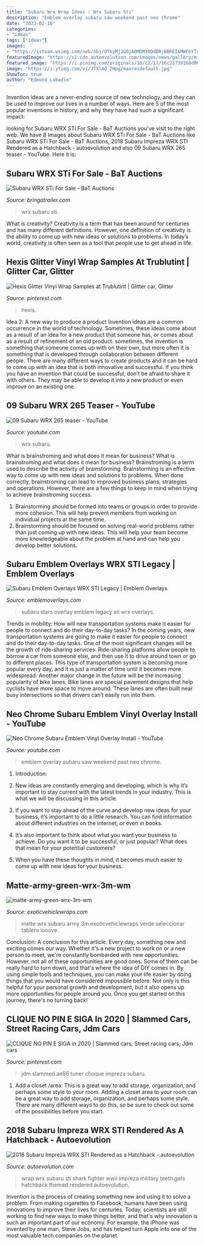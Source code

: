 ```yaml
---
title: "Subaru Wrx Wrap Ideas : Wrx Subaru Sti"
description: "Emblem overlay subaru saw weekend past neo chrome"
date: "2023-02-18"
categories:
- "ideas"
tags: ["ideas"]
images:
- "https://isteam.wsimg.com/neb/obj/OTkyMjJGQjA0MDM3ODdBRjBBREI6MWFhYTg5MmVkMzU2ZWUyNzg3MDJmZDNkZTRiZjNjM2Q6Ojo6OjA=/:/rs=w:600,h:600"
featuredImage: "https://s1.cdn.autoevolution.com/images/news/gallery/military-themed-subaru-wrx-sti-gets-wwii-shark-teeth-fighter-wrap_4.jpg"
featured_image: "https://i.pinimg.com/originals/16/c2/17/16c21739168d06161372d2d06ef50ae0.jpg"
image: "https://i.ytimg.com/vi/JTXlAQ_2Hpg/maxresdefault.jpg"
ShowToc: true
author: "Edmond Labadie"
---
```



Invention ideas are a never-ending source of new technology, and they can be used to improve our lives in a number of ways. Here are 5 of the most popular inventions in history, and why they have had such a significant impact:

	

		
looking for Subaru WRX STi For Sale - BaT Auctions you've visit to the right web. We have 8 Images about Subaru WRX STi For Sale - BaT Auctions like Subaru WRX STi For Sale - BaT Auctions, 2018 Subaru Impreza WRX STI Rendered as a Hatchback - autoevolution and also 09 Subaru WRX 265 teaser - YouTube. Here it is:
		
    
## Subaru WRX STi For Sale - BaT Auctions

<img loading=lazy src="https://bringatrailer.com/wp-content/uploads/2017/12/DSC_6317-1.jpg" onerror="this.onerror=null;this.src='https://tse4.mm.bing.net/th?id=OIP.CveDwleok8qP2jRHN0RfsQHaE8&amp;pid=15.1';" alt="Subaru WRX STi For Sale - BaT Auctions">

_Source: bringatrailer.com_

>wrx subaru sti. 

	

What is creativity?
Creativity is a term that has been around for centuries and has many different definitions. However, one definition of creativity is the ability to come up with new ideas or solutions to problems. In today’s world, creativity is often seen as a tool that people use to get ahead in life.

    
## Hexis Glitter Vinyl Wrap Samples At Trublutint | Glitter Car, Glitter

<img loading=lazy src="https://i.pinimg.com/originals/16/c2/17/16c21739168d06161372d2d06ef50ae0.jpg" onerror="this.onerror=null;this.src='https://tse1.mm.bing.net/th?id=OIP.Ws61iAPq-QtE6O0dF1K0YwHaNJ&amp;pid=15.1';" alt="Hexis Glitter Vinyl Wrap Samples at Trublutint | Glitter car, Glitter">

_Source: pinterest.com_

>hexis. 

	

Idea 2: A new way to produce a product
Invention ideas are a common occurrence in the world of technology. Sometimes, these ideas come about as a result of an idea for a new product that someone has, or comes about as a result of refinement of an old product. sometimes, the invention is something that someone comes up with on their own, but more often it is something that is developed through collaboration between different people. There are many different ways to create products and it can be hard to come up with an idea that is both innovative and successful. If you think you have an invention that could be successful, don’t be afraid to share it with others. They may be able to develop it into a new product or even improve on an existing one.

    
## 09 Subaru WRX 265 Teaser - YouTube

<img loading=lazy src="https://i.ytimg.com/vi/X-Aa29GeuB0/maxresdefault.jpg" onerror="this.onerror=null;this.src='https://tse1.mm.bing.net/th?id=OIP.2CKJeXfMjaVLCDl15DgzswHaEK&amp;pid=15.1';" alt="09 Subaru WRX 265 teaser - YouTube">

_Source: youtube.com_

>wrx subaru. 

	

What is brainstroming and what does it mean for business?
What is brainstroming and what does it mean for business?
Brainstroming is a term used to describe the activity of brainstorming. Brainstorming is an effective way to come up with new ideas and solutions to problems. When done correctly, brainstroming can lead to improved business plans, strategies and operations. However, there are a few things to keep in mind when trying to achieve brainstroming success.

1) Brainstorming should be formed into teams or groups in order to provide more cohesion. This will help prevent members from working on individual projects at the same time.
2) Brainstorming should be focused on solving real-world problems rather than just coming up with new ideas. This will help your team become more knowledgeable about the problem at hand and can help you develop better solutions.

    
## Subaru Emblem Overlays WRX STI Legacy | Emblem Overlays

<img loading=lazy src="https://isteam.wsimg.com/neb/obj/OTkyMjJGQjA0MDM3ODdBRjBBREI6MWFhYTg5MmVkMzU2ZWUyNzg3MDJmZDNkZTRiZjNjM2Q6Ojo6OjA=/:/rs=w:600,h:600" onerror="this.onerror=null;this.src='https://tse2.mm.bing.net/th?id=OIP.VuLleeIiongzmhBFf9TSIwHaE7&amp;pid=15.1';" alt="Subaru Emblem Overlays WRX STI Legacy | Emblem Overlays">

_Source: emblemoverlays.com_

>subaru stars overlay emblem legacy sti wrx overlays. 

	

Trends in mobility: How will new transportation systems make it easier for people to connect and do their day-to-day tasks?
In the coming years, new transportation systems are going to make it easier for people to connect and do their day-to-day tasks. One of the most significant changes will be the growth of ride-sharing services. Ride-sharing platforms allow people to borrow a car from someone else, and then use it to drive around town or go to different places. This type of transportation system is becoming more popular every day, and it is just a matter of time until it becomes more widespread.
Another major change in the future will be the increasing popularity of bike lanes. Bike lanes are special pavement designs that help cyclists have more space to move around. These lanes are often built near busy intersections so that drivers can’t easily run into them.

    
## Neo Chrome Subaru Emblem Vinyl Overlay Install - YouTube

<img loading=lazy src="https://i.ytimg.com/vi/JTXlAQ_2Hpg/maxresdefault.jpg" onerror="this.onerror=null;this.src='https://tse4.mm.bing.net/th?id=OIP.aQKx5cMwdWeFyaqMYsCoVwHaEK&amp;pid=15.1';" alt="Neo Chrome Subaru Emblem Vinyl Overlay Install - YouTube">

_Source: youtube.com_

>emblem overlay subaru saw weekend past neo chrome. 

	

1. Introduction:
1. New ideas are constantly emerging and developing, which is why it’s important to stay current with the latest trends in your industry. This is what we will be discussing in this article.
2. If you want to stay ahead of the curve and develop new ideas for your business, it’s important to do a little research. You can find information about different industries on the internet, or even in books.

3. It’s also important to think about what you want your business to achieve. Do you want it to be successful, or just popular? What does that mean for your potential customers?

4. When you have these thoughts in mind, it becomes much easier to come up with new ideas for your business.

    
## Matte-army-green-wrx-3m-wm

<img loading=lazy src="http://www.exoticvehiclewraps.com/wp-content/uploads/2014/04/matte-army-green-wrx-3m-wm.jpg" onerror="this.onerror=null;this.src='https://tse1.mm.bing.net/th?id=OIP.O7H_G0PF_sJQGNZ_5ldLYgHaEh&amp;pid=15.1';" alt="matte-army-green-wrx-3m-wm">

_Source: exoticvehiclewraps.com_

>matte wrx subaru army 3m exoticvehiclewraps verde seleccionar tablero looove. 

	

Conclusion: A conclusion for this article.
Every day, something new and exciting comes our way. Whether it's a new project to work on or a new person to meet, we're constantly bombarded with new opportunities. However, not all of these opportunities are good ones. Some of them can be really hard to turn down, and that's where the idea of DIY comes in.
By using simple tools and techniques, you can make your life easier by doing things that you would have considered impossible before. Not only is this helpful for your personal growth and development, but it also opens up more opportunities for people around you. Once you get started on this journey, there's no turning back!

    
## CLIQUE NO PIN E SIGA In 2020 | Slammed Cars, Street Racing Cars, Jdm Cars

<img loading=lazy src="https://i.pinimg.com/736x/2b/a7/34/2ba734f42b33b7f1e907ff2a8d353547.jpg" onerror="this.onerror=null;this.src='https://tse2.mm.bing.net/th?id=OIP.z57RqFXW7lLRVk6yGJJUBQHaE8&amp;pid=15.1';" alt="CLIQUE NO PIN E SIGA in 2020 | Slammed cars, Street racing cars, Jdm cars">

_Source: pinterest.com_

>jdm slammed ae86 tuner choque impreza subaru. 

	

1. Add a closet /area: This is a great way to add storage, organization, and perhaps some style to your room.
Adding a closet area to your room can be a great way to add storage, organization, and perhaps some style. There are many different ways to do this, so be sure to check out some of the possibilities before you start.

    
## 2018 Subaru Impreza WRX STI Rendered As A Hatchback - Autoevolution

<img loading=lazy src="https://s1.cdn.autoevolution.com/images/news/gallery/military-themed-subaru-wrx-sti-gets-wwii-shark-teeth-fighter-wrap_4.jpg" onerror="this.onerror=null;this.src='https://tse1.mm.bing.net/th?id=OIP.4LEE8b4-fdsTQw50bKSd_wHaE8&amp;pid=15.1';" alt="2018 Subaru Impreza WRX STI Rendered as a Hatchback - autoevolution">

_Source: autoevolution.com_

>wrap wrx subaru sti shark fighter wwii impreza military teeth gets hatchback themed rendered autoevolution. 

	

Invention is the process of creating something new and using it to solve a problem. From making cigarettes to Facebook, humans have been using innovations to improve their lives for centuries. Today, scientists are still working to find new ways to make things better, and that's why innovation is such an important part of our economy. For example, the iPhone was invented by one man, Steve Jobs, and has helped turn Apple into one of the most valuable tech companies on the planet.

